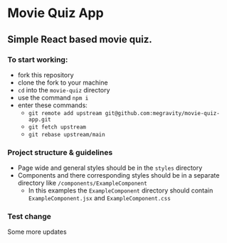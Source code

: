 # Movie Quiz App

## Simple React based movie quiz.

### To start working:

- fork this repository
- clone the fork to your machine
- `cd` into the `movie-quiz` directory
- use the command `npm i`
- enter these commands:
  - ```git remote add upstream git@github.com:megravity/movie-quiz-app.git```
  - ```git fetch upstream```
  - ```git rebase upstream/main```

### Project structure & guidelines

- Page wide and general styles should be in the `styles` directory
- Components and there corresponding styles should be in a separate directory like `/components/ExampleComponent`
  - In this examples the `ExampleComponent` directory should contain `ExampleComponent.jsx` and `ExampleComponent.css`


### Test change 
Some more updates
